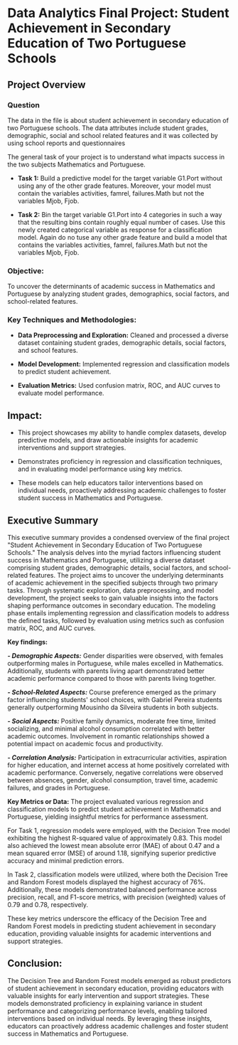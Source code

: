 # Data Analytics Final Project: Student Achievement in Secondary Education of Two Portuguese Schools 
## Project Overview
### Question
The data in the file is about student achievement in secondary education of two Portuguese schools. The data attributes include student grades, demographic, social and school related features and it was collected by using school reports and questionnaires

The general task of your project is to understand what impacts success in the two subjects Mathematics and Portuguese.

- **Task 1:** Build a predictive model for the target variable G1.Port without using any of the other grade features. Moreover, your model must contain the variables activities, famrel, failures.Math but not the variables Mjob, Fjob.

- **Task 2:** Bin the target variable G1.Port into 4 categories in such a way that the resulting bins contain roughly equal number of cases. Use this newly created categorical variable as response for a classification model. Again do no tuse any other grade feature and build a model that contains the variables activities, famrel, failures.Math but not the variables Mjob, Fjob.

### Objective: 
To uncover the determinants of academic success in Mathematics and Portuguese by analyzing student grades, demographics, social factors, and school-related features.

### Key Techniques and Methodologies:
- **Data Preprocessing and Exploration:** Cleaned and processed a diverse dataset containing student grades, demographic details, social factors, and school features.

- **Model Development:** Implemented regression and classification models to predict student achievement.

- **Evaluation Metrics:** Used confusion matrix, ROC, and AUC curves to evaluate model performance.

## Impact:
- This project showcases my ability to handle complex datasets, develop predictive models, and draw actionable insights for academic interventions and support strategies.

- Demonstrates proficiency in regression and classification techniques, and in evaluating model performance using key metrics.

- These models can help educators tailor interventions based on individual needs, proactively addressing academic challenges to foster student success in Mathematics and Portuguese.

## Executive Summary
This executive summary provides a condensed overview of the final project "Student Achievement in Secondary Education of Two Portuguese Schools." The analysis delves into the myriad factors influencing student success in Mathematics and Portuguese, utilizing a diverse dataset comprising student grades, demographic details, social factors, and school-related features. The project aims to uncover the underlying determinants of academic achievement in the specified subjects through two primary tasks. Through systematic exploration, data preprocessing, and model development, the project seeks to gain valuable insights into the factors shaping performance outcomes in secondary education. The modeling phase entails implementing regression and classification models to address the defined tasks, followed by evaluation using metrics such as confusion matrix, ROC, and AUC curves.

**Key findings:** 

***-	Demographic Aspects:***  Gender disparities were observed, with females outperforming males in Portuguese, while males excelled in Mathematics. Additionally, students with parents living apart demonstrated better academic performance compared to those with parents living together.

***-	School-Related Aspects:*** Course preference emerged as the primary factor influencing students' school choices, with Gabriel Pereira students generally outperforming Mousinho da Silveira students in both subjects.

***-	Social Aspects:*** Positive family dynamics, moderate free time, limited socializing, and minimal alcohol consumption correlated with better academic outcomes. Involvement in romantic relationships showed a potential impact on academic focus and productivity.

***-	Correlation Analysis:*** Participation in extracurricular activities, aspiration for higher education, and internet access at home positively correlated with academic performance. Conversely, negative correlations were observed between absences, gender, alcohol consumption, travel time, academic failures, and grades in Portuguese.

**Key Metrics or Data:**
The project evaluated various regression and classification models to predict student achievement in Mathematics and Portuguese, yielding insightful metrics for performance assessment.

For Task 1, regression models were employed, with the Decision Tree model exhibiting the highest R-squared value of approximately 0.83. This model also achieved the lowest mean absolute error (MAE) of about 0.47 and a mean squared error (MSE) of around 1.18, signifying superior predictive accuracy and minimal prediction errors.

In Task 2, classification models were utilized, where both the Decision Tree and Random Forest models displayed the highest accuracy of 76%. Additionally, these models demonstrated balanced performance across precision, recall, and F1-score metrics, with precision (weighted) values of 0.79 and 0.78, respectively.

These key metrics underscore the efficacy of the Decision Tree and Random Forest models in predicting student achievement in secondary education, providing valuable insights for academic interventions and support strategies.

## Conclusion:
The Decision Tree and Random Forest models emerged as robust predictors of student achievement in secondary education, providing educators with valuable insights for early intervention and support strategies. These models demonstrated proficiency in explaining variance in student performance and categorizing performance levels, enabling tailored interventions based on individual needs. By leveraging these insights, educators can proactively address academic challenges and foster student success in Mathematics and Portuguese.
